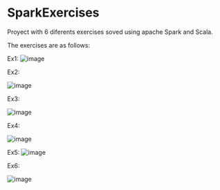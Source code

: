 # SparkExercises

Proyect with 6 diferents exercises soved using apache Spark and Scala.

The exercises are as follows:

Ex1: 
![image](https://user-images.githubusercontent.com/73712151/155575823-f3363a85-5f9e-43cf-a9f5-80730842b217.png)

Ex2:

![image](https://user-images.githubusercontent.com/73712151/155575861-b0798126-8bca-461f-9ab6-c55c57061c70.png)

Ex3:

![image](https://user-images.githubusercontent.com/73712151/155575913-286fd490-746f-43a3-8bd2-9b666bd9b0bf.png)

Ex4:

![image](https://user-images.githubusercontent.com/73712151/155575960-63911a89-4abb-4589-8f19-bbd38545dfe3.png)

Ex5:
![image](https://user-images.githubusercontent.com/73712151/155576032-939ce971-2196-4acd-bde1-aa1b07d350d7.png)

Ex6:

![image](https://user-images.githubusercontent.com/73712151/155576050-974bbdf3-f238-41e0-9b28-e0c5981c508f.png)

